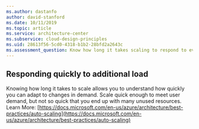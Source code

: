 ```yaml
---
ms.author: dastanfo
author: david-stanford
ms.date: 10/11/2019
ms.topic: article
ms.service: architecture-center
ms.subservice: cloud-design-principles
ms.uid: 28613f56-5cd0-4318-b1b2-28bfd2a2643c
ms.assessment_question: Know how long it takes scaling to respond to events
---
```

## Responding quickly to additional load

Knowing how long it takes to scale allows you to understand how quickly you can adapt to changes in demand. Scale quick enough to meet user demand, but not so quick that you end up with many unused resources. Learn More: [https://docs.microsoft.com/en-us/azure/architecture/best-practices/auto-scaling](https://docs.microsoft.com/en-us/azure/architecture/best-practices/auto-scaling)
